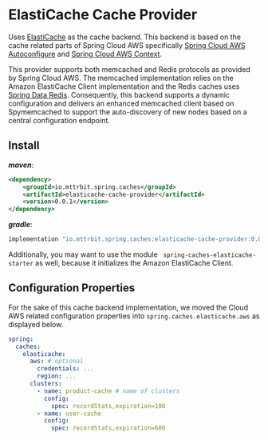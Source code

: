  # ElastiCache Cache Provider

Uses [ElastiCache](https://aws.amazon.com/elasticache/) as the cache backend. This backend is based on the cache 
related parts of Spring Cloud AWS specifically [Spring Cloud AWS Autoconfigure](https://github.com/awspring/spring-cloud-aws/tree/2.4.x/spring-cloud-aws-autoconfigure) 
and [Spring Cloud AWS Context](https://github.com/awspring/spring-cloud-aws/tree/2.4.x/spring-cloud-aws-context).

This provider supports both memcached and Redis protocols as provided by Spring Cloud AWS. The memcached 
implementation relies on the Amazon ElastiCache Client implementation and the Redis caches uses [Spring Data Redis](https://spring.io/projects/spring-data-redis).
Consequently, this backend supports a dynamic configuration and delivers an enhanced memcached client based on 
Spymemcached to support the auto-discovery of new nodes based on a central configuration endpoint.

## Install
***maven***:
```xml
<dependency>
    <groupId>io.mttrbit.spring.caches</groupId>
    <artifactId>elasticache-cache-provider</artifactId>
    <version>0.0.1</version>
</dependency>
```

***gradle***:
```kotlin
implementation "io.mttrbit.spring.caches:elasticache-cache-provider:0.0.1"
```

Additionally, you may want to use the module ` spring-caches-elasticache-starter` as well, because it initializes
the Amazon ElastiCache Client. 

## Configuration Properties

For the sake of this cache backend implementation, we moved the Cloud AWS related configuration properties into
`spring.caches.elasticache.aws` as displayed below.

```yml
spring:
  caches:
    elasticache:
      aws: # optional
        credentials: ...
        region: ...
      clusters:
        - name: product-cache # name of clusters
          config:
            spec: recordStats,expiration=100
        - name: user-cache
          config:
            spec: recordStats,expiration=600
```
